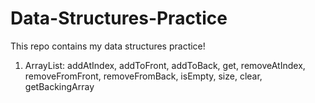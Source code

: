 # Data-Structures-Practice
This repo contains my data structures practice!

1) ArrayList:
      addAtIndex, addToFront, addToBack, get, removeAtIndex, removeFromFront, removeFromBack, isEmpty, size, clear, getBackingArray
      
      
